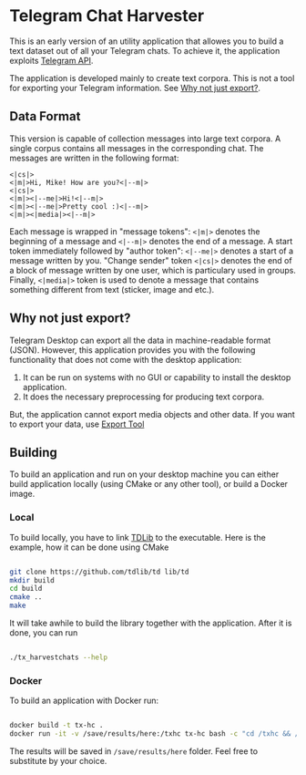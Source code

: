 # Telegram Chat Harvester

This is an early version of an utility application that allowes you to build a text dataset out of all your Telegram chats. To achieve it, the application exploits [Telegram API](https://github.com/tdlib/td). 

The application is developed mainly to create text corpora. This is not a tool for exporting your Telegram information. See [Why not just export?](#Why_not_just_export?).

## Data Format

This version is capable of collection messages into large text corpora. A single corpus contains all messages in the corresponding chat. The messages are written in the following format:

```
<|cs|>
<|m|>Hi, Mike! How are you?<|--m|>
<|cs|>
<|m|><|--me|>Hi!<|--m|>
<|m|><|--me|>Pretty cool :)<|--m|>
<|m|><|media|><|--m|>
```

Each message is wrapped in "message tokens": `<|m|>` denotes the beginning of a message and `<|--m|>` denotes the end of a message. A start token immediately followed by "author token": `<|--me|>` denotes a start of a message written by you. "Change sender" token `<|cs|>` denotes the end of a block of message written by one user, which is particulary used in groups. Finally, `<|media|>` token is used to denote a message that contains something different from text (sticker, image and etc.).

## Why not just export?

Telegram Desktop can export all the data in machine-readable format (JSON). However, this application provides you with the following functionality that does not 
come with the desktop application:

1. It can be run on systems with no GUI or capability to install the desktop application.
2. It does the necessary preprocessing for producing text corpora.

But, the application cannot export media objects and other data. If you want to export your data, use [Export Tool](https://telegram.org/blog/export-and-more)

## Building

To build an application and run on your desktop machine you can either build application locally (using CMake or any other tool), or build a Docker image.

### Local

To build locally, you have to link [TDLib](https://github.com/tdlib/td) to the executable. Here is the example, how it can be done using CMake

```bash

git clone https://github.com/tdlib/td lib/td
mkdir build
cd build
cmake ..
make
```

It will take awhile to build the library together with the application. After it is done, you can run

```bash

./tx_harvestchats --help

```

### Docker

To build an application with Docker run:

```bash

docker build -t tx-hc .
docker run -it -v /save/results/here:/txhc tx-hc bash -c "cd /txhc && /app/build/tx_harvestchats"

```

The results will be saved in `/save/results/here` folder. Feel free to substitute by your choice.
